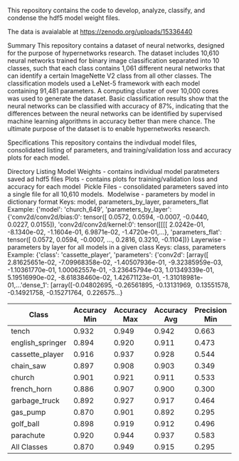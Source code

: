 This repository contains the code to develop, analyze, classify, and condense the hdf5 model weight files. 

The data is avaialable at https://zenodo.org/uploads/15336440

Summary
This repository contains a dataset of neural networks, designed for the purpose of hypernetworks research. The dataset includes 10,610 neural networks trained for binary image classification separated into 10 classes, such that each class contains 1,061 different neural networks that can identify a certain ImageNette V2 class from all other classes. The classification models used a LeNet-5 framework with each model containing 91,481 parameters. A computing cluster of over 10,000 cores was used to generate the dataset. Basic classification results show that the neural networks can be classified with accuracy of 87%, indicating that the differences between the neural networks can be identified by supervised machine learning algorithms in accuracy better than mere chance. The ultimate purpose of the dataset is to enable hypernetworks research. 

Specifications
This repository contains the indivdual model files, consolidated listing of parameters, and training/validation loss and accuracy plots for each model.

Directory Listing
Model Weights - contains individual model paratmeters saved ad hdf5 files
Plots - contains plots for training/validation loss and accuracy for each model 
Pickle Files - consolidated parameters saved into a single file for all 10,610 models. 
Modelwise - parameters by model in dictionary format
Keys: model, parameters_by_layer, parameters_flat 
Example: {'model': 'church_649', 'parameters_by_layer': {'conv2d/conv2d/bias:0': tensor([ 0.0572, 0.0594, -0.0007, -0.0440, 0.0227, 0.0155]), 'conv2d/conv2d/kernel:0': tensor([[[[ 2.0242e-01, -8.1340e-02, -1.1604e-01, 6.9871e-02, -1.4720e-01,...}, 'parameters_flat': tensor([ 0.0572, 0.0594, -0.0007, ..., 0.2816, 0.3210, -0.1104])}
Layerwise - parameters by layer for all models in a given class
Keys: class, parameters 
Example: {'class': 'cassette_player', 'parameters': {'conv2d': [array([ 2.81625651e-02, -7.09968358e-02, -1.40507936e-01, -9.32385959e-03, -1.10361770e-01, 1.00062557e-01, -3.23645794e-03, 1.01349339e-01, 5.19516990e-02, -8.61838460e-02, 1.42671123e-01, -1.31018981e-01,...'dense_1': [array([-0.04802695, -0.26561895, -0.13131969,  0.13551578, -0.14921758, -0.15271764,  0.226575...}


| Class | Accuracy Min | Accuracy Max | Accuracy Avg | Precision Min | Precision Max | Precision Avg | Recall Min | Recall Max | Recall Avg | F1 Min | F1 Max | F1 Avg |
|-------|--------------|--------------|--------------|---------------|---------------|---------------|------------|------------|------------|--------|--------|--------|
| tench | 0.932 | 0.949 | 0.942 | 0.663 | 0.872 | 0.769 | 0.478 | 0.672 | 0.587 | 0.604 | 0.713 | 0.665 |
| english_springer | 0.894 | 0.920 | 0.911 | 0.473 | 0.779 | 0.619 | 0.134 | 0.496 | 0.315 | 0.219 | 0.522 | 0.412 |
| cassette_player | 0.916 | 0.937 | 0.928 | 0.544 | 0.845 | 0.675 | 0.272 | 0.569 | 0.408 | 0.407 | 0.581 | 0.506 |
| chain_saw | 0.897 | 0.908 | 0.903 | 0.349 | 0.933 | 0.576 | 0.008 | 0.127 | 0.068 | 0.015 | 0.214 | 0.120 |
| church | 0.901 | 0.921 | 0.911 | 0.533 | 0.844 | 0.666 | 0.134 | 0.438 | 0.301 | 0.226 | 0.518 | 0.411 |
| french_horn | 0.886 | 0.907 | 0.900 | 0.300 | 0.634 | 0.507 | 0.008 | 0.353 | 0.186 | 0.015 | 0.406 | 0.265 |
| garbage_truck | 0.892 | 0.927 | 0.917 | 0.464 | 0.846 | 0.645 | 0.193 | 0.584 | 0.395 | 0.303 | 0.565 | 0.484 |
| gas_pump | 0.870 | 0.901 | 0.892 | 0.295 | 0.684 | 0.480 | 0.062 | 0.234 | 0.151 | 0.109 | 0.306 | 0.228 |
| golf_ball | 0.898 | 0.919 | 0.912 | 0.496 | 0.836 | 0.658 | 0.128 | 0.434 | 0.298 | 0.222 | 0.494 | 0.407 |
| parachute | 0.920 | 0.944 | 0.937 | 0.583 | 0.875 | 0.773 | 0.313 | 0.674 | 0.532 | 0.448 | 0.685 | 0.626 |
| All Classes | 0.870 | 0.949 | 0.915 | 0.295 | 0.933 | 0.637 | 0.008 | 0.674 | 0.324 | 0.015 | 0.713 | 0.412 |
